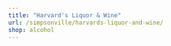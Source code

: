 ```yaml
---
title: "Harvard's Liquor & Wine"
url: /simpsonville/harvards-liquor-and-wine/
shop: alcohol
---
```

